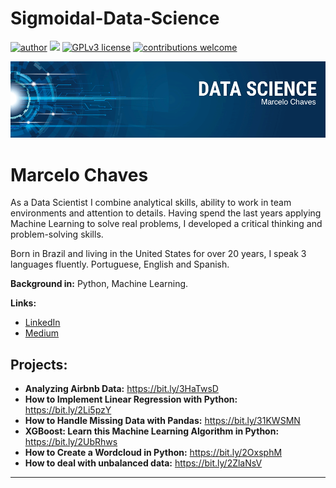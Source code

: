 # Sigmoidal-Data-Science
[![author](https://img.shields.io/badge/author-MarceloChaves-red.svg)](https://www.linkedin.com/in/rafael-n-duarte/) [![](https://img.shields.io/badge/python-3.7+-blue.svg)](https://www.python.org/downloads/release/python-365/) [![GPLv3 license](https://img.shields.io/badge/License-GPLv3-blue.svg)](http://perso.crans.org/besson/LICENSE.html) [![contributions welcome](https://img.shields.io/badge/contributions-welcome-brightgreen.svg?style=flat)](https://github.com/rafaelnduarte/portfolio/issues)

<p align="center">
  <img src="banner.png" >
</p>

# Marcelo Chaves

As a Data Scientist I combine analytical skills, ability to work in team environments and attention to details. Having spend the last years applying Machine Learning to solve real problems, I developed a critical thinking and problem-solving skills.

Born in Brazil and living in the United States for over 20 years, I speak 3 languages fluently. Portuguese, English and Spanish.

**Background in:** Python, Machine Learning.

**Links:**
* [LinkedIn](https://www.linkedin.com/in/marcelo-chaves-9a5920261/)
* [Medium](https://medium.com/@marcelochavesoficial)


## Projects:

* **Analyzing Airbnb Data:** https://bit.ly/3HaTwsD
* **How to Implement Linear Regression with Python:** https://bit.ly/2Li5pzY
* **How to Handle Missing Data with Pandas:** https://bit.ly/31KWSMN
* **XGBoost: Learn this Machine Learning Algorithm in Python:** https://bit.ly/2UbRhws
* **How to Create a Wordcloud in Python:** https://bit.ly/2OxsphM
* **How to deal with unbalanced data:** https://bit.ly/2ZlaNsV

---
